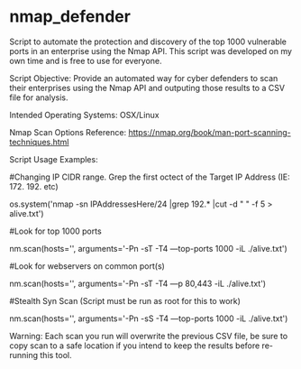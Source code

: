 # nmap_defender
Script to automate the protection and discovery of the top 1000 vulnerable ports in an enterprise using the Nmap API. This script was developed on my own time and is free to use for everyone.

Script Objective: Provide an automated way for cyber defenders to scan their enterprises using the Nmap API and outputing those results to a CSV file for analysis.

Intended Operating Systems: OSX/Linux

Nmap Scan Options Reference: https://nmap.org/book/man-port-scanning-techniques.html

Script Usage Examples:

#Changing IP CIDR range. Grep the first octect of the Target IP Address (IE: 172. 192. etc)

os.system('nmap -sn IPAddressesHere/24 |grep 192.* |cut -d " " -f 5 > alive.txt')


#Look for top 1000 ports

nm.scan(hosts='', arguments='-Pn -sT -T4 —top-ports 1000 -iL ./alive.txt')

#Look for webservers on common port(s)

nm.scan(hosts='', arguments='-Pn -sT -T4 —p 80,443 -iL ./alive.txt')

#Stealth Syn Scan (Script must be run as root for this to work)

nm.scan(hosts='', arguments='-Pn -sS -T4 —top-ports 1000 -iL ./alive.txt')

Warning: Each scan you run will overwrite the previous CSV file, be sure to copy scan to a safe location if you intend to keep the results before re-running this tool.






